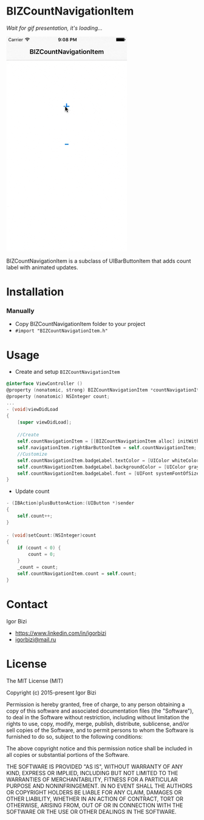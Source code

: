 # BIZCountNavigationItem 

*Wait for gif presentation, it's loading...*

![alt tag](https://github.com/bizibizi/BIZCountNavigationItem/blob/master/presentation.gif)


BIZCountNavigationItem is a subclass of UIBarButtonItem that adds count label with animated updates.


# Installation

### Manually
 - Copy BIZCountNavigationItem folder to your project 
 - ```#import "BIZCountNavigationItem.h"``` 


# Usage

- Create and setup ```BIZCountNavigationItem``` 
```objective-c
@interface ViewController ()
@property (nonatomic, strong) BIZCountNavigationItem *countNavigationItem;
@property (nonatomic) NSInteger count;
...
- (void)viewDidLoad
{
    [super viewDidLoad];
    
    //Create
    self.countNavigationItem = [[BIZCountNavigationItem alloc] initWithTarget:self action:@selector(countNavigationItemAction:)];
    self.navigationItem.rightBarButtonItem = self.countNavigationItem;
    //Customize
    self.countNavigationItem.badgeLabel.textColor = [UIColor whiteColor];
    self.countNavigationItem.badgeLabel.backgroundColor = [UIColor grayColor];
    self.countNavigationItem.badgeLabel.font = [UIFont systemFontOfSize:20];
}
```
- Update count
```objective-c
- (IBAction)plusButtonAction:(UIButton *)sender
{
    self.count++;
}

- (void)setCount:(NSInteger)count
{
    if (count < 0) {
        count = 0;
    }
    _count = count;
    self.countNavigationItem.count = self.count;
}
```


# Contact

Igor Bizi
- https://www.linkedin.com/in/igorbizi
- igorbizi@mail.ru


# License
 
The MIT License (MIT)

Copyright (c) 2015-present Igor Bizi

Permission is hereby granted, free of charge, to any person obtaining a copy of this software and associated documentation files (the "Software"), to deal in the Software without restriction, including without limitation the rights to use, copy, modify, merge, publish, distribute, sublicense, and/or sell copies of the Software, and to permit persons to whom the Software is furnished to do so, subject to the following conditions:

The above copyright notice and this permission notice shall be included in all copies or substantial portions of the Software.

THE SOFTWARE IS PROVIDED "AS IS", WITHOUT WARRANTY OF ANY KIND, EXPRESS OR IMPLIED, INCLUDING BUT NOT LIMITED TO THE WARRANTIES OF MERCHANTABILITY, FITNESS FOR A PARTICULAR PURPOSE AND NONINFRINGEMENT. IN NO EVENT SHALL THE AUTHORS OR COPYRIGHT HOLDERS BE LIABLE FOR ANY CLAIM, DAMAGES OR OTHER LIABILITY, WHETHER IN AN ACTION OF CONTRACT, TORT OR OTHERWISE, ARISING FROM, OUT OF OR IN CONNECTION WITH THE SOFTWARE OR THE USE OR OTHER DEALINGS IN THE SOFTWARE.
 
